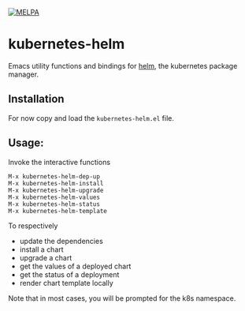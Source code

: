 [![MELPA](https://melpa.org/packages/kubel-badge.svg)](https://melpa.org/#/kubel)

# kubernetes-helm
Emacs utility functions and bindings for [helm](https://helm.sh/), the kubernetes package manager.

## Installation

For now copy and load the `kubernetes-helm.el` file.

## Usage:

Invoke the interactive functions

```
M-x kubernetes-helm-dep-up
M-x kubernetes-helm-install
M-x kubernetes-helm-upgrade
M-x kubernetes-helm-values
M-x kubernetes-helm-status
M-x kubernetes-helm-template
```

To respectively
- update the dependencies
- install a chart
- upgrade a chart
- get the values of a deployed chart
- get the status of a deployment
- render chart template locally

Note that in most cases, you will be prompted for the k8s namespace.
